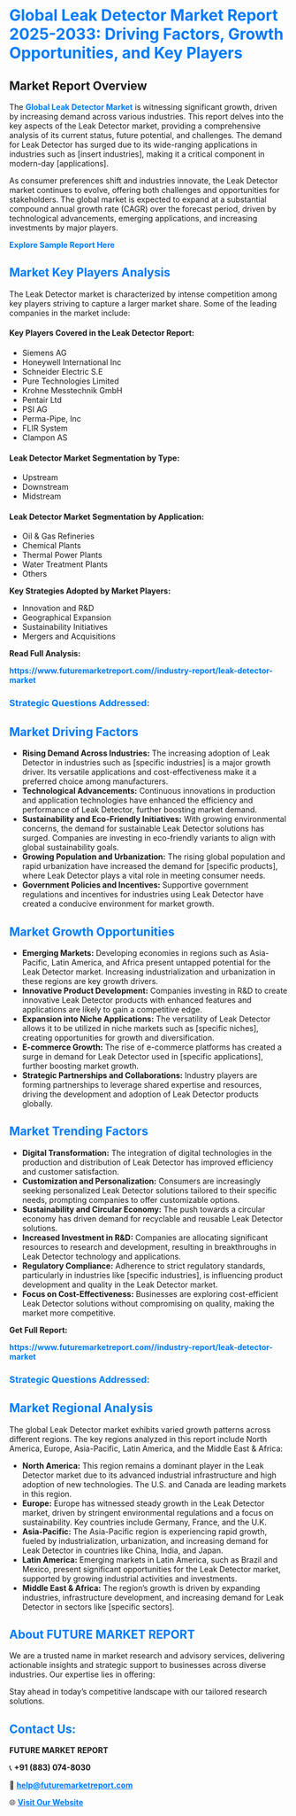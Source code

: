 <h1 style="color: #007BFF;">Global Leak Detector Market Report 2025-2033: Driving Factors, Growth Opportunities, and Key Players</h1>

<section id="overview">
<h2>Market Report Overview</h2>
<p>The <a href="https://www.futuremarketreport.com//industry-report/leak-detector-market" style="color: #007BFF; text-decoration: none;"><strong>Global Leak Detector Market</strong></a> is witnessing significant growth, driven by increasing demand across various industries. This report delves into the key aspects of the Leak Detector market, providing a comprehensive analysis of its current status, future potential, and challenges. The demand for Leak Detector has surged due to its wide-ranging applications in industries such as [insert industries], making it a critical component in modern-day [applications].</p>
<p>As consumer preferences shift and industries innovate, the Leak Detector market continues to evolve, offering both challenges and opportunities for stakeholders. The global market is expected to expand at a substantial compound annual growth rate (CAGR) over the forecast period, driven by technological advancements, emerging applications, and increasing investments by major players.</p>
</section>

<section id="overview">
<p><a href="https://www.futuremarketreport.com//request-sample/reportId=47513" style="color: #007BFF; text-decoration: none;"><strong>Explore Sample Report Here</strong></a></p>
</section>

<section id="key-players">
<h2 style="color: #007BFF;">Market Key Players Analysis</h2>
<p>The Leak Detector market is characterized by intense competition among key players striving to capture a larger market share. Some of the leading companies in the market include:</p>
<h4>Key Players Covered in the Leak Detector Report:</h4>
<ul><li>Siemens AG</li><li>Honeywell International Inc</li><li>Schneider Electric S.E</li><li>Pure Technologies Limited</li><li>Krohne Messtechnik GmbH</li><li>Pentair Ltd</li><li>PSI AG</li><li>Perma-Pipe, Inc</li><li>FLIR System</li><li>Clampon AS</li></ul>
<h4>Leak Detector Market Segmentation by Type:</h4>
<ul><li>Upstream</li><li>Downstream</li><li>Midstream</li></ul>

<h4>Leak Detector Market Segmentation by Application:</h4>
<ul><li>Oil &amp; Gas Refineries</li><li>Chemical Plants</li><li>Thermal Power Plants</li><li>Water Treatment Plants</li><li>Others</li></ul>
<p><strong>Key Strategies Adopted by Market Players:</strong></p>
<ul>
<li>Innovation and R&D</li>
<li>Geographical Expansion</li>
<li>Sustainability Initiatives</li>
<li>Mergers and Acquisitions</li>
</ul>
</section>

<section>
<p><strong>Read Full Analysis: </strong></p><a href="https://www.futuremarketreport.com//industry-report/leak-detector-market" style="color: #007BFF; text-decoration: none;"><strong>https://www.futuremarketreport.com//industry-report/leak-detector-market</strong></a>
<h3 style="color: #007BFF;">Strategic Questions Addressed:</h3>
</section>

<section id="driving-factors">
<h2 style="color: #007BFF;">Market Driving Factors</h2>
<ul>
<li><strong>Rising Demand Across Industries:</strong> The increasing adoption of Leak Detector in industries such as [specific industries] is a major growth driver. Its versatile applications and cost-effectiveness make it a preferred choice among manufacturers.</li>
<li><strong>Technological Advancements:</strong> Continuous innovations in production and application technologies have enhanced the efficiency and performance of Leak Detector, further boosting market demand.</li>
<li><strong>Sustainability and Eco-Friendly Initiatives:</strong> With growing environmental concerns, the demand for sustainable Leak Detector solutions has surged. Companies are investing in eco-friendly variants to align with global sustainability goals.</li>
<li><strong>Growing Population and Urbanization:</strong> The rising global population and rapid urbanization have increased the demand for [specific products], where Leak Detector plays a vital role in meeting consumer needs.</li>
<li><strong>Government Policies and Incentives:</strong> Supportive government regulations and incentives for industries using Leak Detector have created a conducive environment for market growth.</li>
</ul>
</section>

<section id="growth-opportunities">
<h2 style="color: #007BFF;">Market Growth Opportunities</h2>
<ul>
<li><strong>Emerging Markets:</strong> Developing economies in regions such as Asia-Pacific, Latin America, and Africa present untapped potential for the Leak Detector market. Increasing industrialization and urbanization in these regions are key growth drivers.</li>
<li><strong>Innovative Product Development:</strong> Companies investing in R&D to create innovative Leak Detector products with enhanced features and applications are likely to gain a competitive edge.</li>
<li><strong>Expansion into Niche Applications:</strong> The versatility of Leak Detector allows it to be utilized in niche markets such as [specific niches], creating opportunities for growth and diversification.</li>
<li><strong>E-commerce Growth:</strong> The rise of e-commerce platforms has created a surge in demand for Leak Detector used in [specific applications], further boosting market growth.</li>
<li><strong>Strategic Partnerships and Collaborations:</strong> Industry players are forming partnerships to leverage shared expertise and resources, driving the development and adoption of Leak Detector products globally.</li>
</ul>
</section>

<section id="trending-factors">
<h2 style="color: #007BFF;">Market Trending Factors</h2>
<ul>
<li><strong>Digital Transformation:</strong> The integration of digital technologies in the production and distribution of Leak Detector has improved efficiency and customer satisfaction.</li>
<li><strong>Customization and Personalization:</strong> Consumers are increasingly seeking personalized Leak Detector solutions tailored to their specific needs, prompting companies to offer customizable options.</li>
<li><strong>Sustainability and Circular Economy:</strong> The push towards a circular economy has driven demand for recyclable and reusable Leak Detector solutions.</li>
<li><strong>Increased Investment in R&D:</strong> Companies are allocating significant resources to research and development, resulting in breakthroughs in Leak Detector technology and applications.</li>
<li><strong>Regulatory Compliance:</strong> Adherence to strict regulatory standards, particularly in industries like [specific industries], is influencing product development and quality in the Leak Detector market.</li>
<li><strong>Focus on Cost-Effectiveness:</strong> Businesses are exploring cost-efficient Leak Detector solutions without compromising on quality, making the market more competitive.</li>
</ul>
</section>

<section>
<p><strong>Get Full Report: </strong></p><a href="https://www.futuremarketreport.com//industry-report/leak-detector-market" style="color: #007BFF; text-decoration: none;"><strong>https://www.futuremarketreport.com//industry-report/leak-detector-market</strong></a>
<h3 style="color: #007BFF;">Strategic Questions Addressed:</h3>
</section>


<section id="regional-analysis">
<h2 style="color: #007BFF;">Market Regional Analysis</h2>
<p>The global Leak Detector market exhibits varied growth patterns across different regions. The key regions analyzed in this report include North America, Europe, Asia-Pacific, Latin America, and the Middle East & Africa:</p>
<ul>
<li><strong>North America:</strong> This region remains a dominant player in the Leak Detector market due to its advanced industrial infrastructure and high adoption of new technologies. The U.S. and Canada are leading markets in this region.</li>
<li><strong>Europe:</strong> Europe has witnessed steady growth in the Leak Detector market, driven by stringent environmental regulations and a focus on sustainability. Key countries include Germany, France, and the U.K.</li>
<li><strong>Asia-Pacific:</strong> The Asia-Pacific region is experiencing rapid growth, fueled by industrialization, urbanization, and increasing demand for Leak Detector in countries like China, India, and Japan.</li>
<li><strong>Latin America:</strong> Emerging markets in Latin America, such as Brazil and Mexico, present significant opportunities for the Leak Detector market, supported by growing industrial activities and investments.</li>
<li><strong>Middle East & Africa:</strong> The region’s growth is driven by expanding industries, infrastructure development, and increasing demand for Leak Detector in sectors like [specific sectors].</li>
</ul>
</section>

<footer>
<h2 style="color: #007BFF;">About FUTURE MARKET REPORT</h2>
<p>We are a trusted name in market research and advisory services, delivering actionable insights and strategic support to businesses across diverse industries. Our expertise lies in offering:</p>

<p>Stay ahead in today’s competitive landscape with our tailored research solutions.</p>

<h2 style="color: #007BFF;">Contact Us:</h2>
<p><strong>FUTURE MARKET REPORT</strong></p>
<p>📞 <strong>+91 (883) 074-8030</strong></p>
<p>📧 <strong><a href="mailto:help@futuremarketreport.com" style="color: #007BFF;">help@futuremarketreport.com</a></strong></p>
<p>🌐 <strong><a href="https://www.futuremarketreport.com/" style="color: #007BFF;">Visit Our Website</a></strong></p>
</footer>